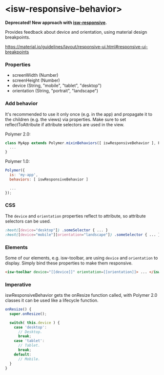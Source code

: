 # \<isw-responsive-behavior\>

**Deprecated! New approach with [isw-responsive](https://github.com/IswPolymerElements/isw-responsive).**

Provides feedback about device and orientation, using material design breakpoints.

https://material.io/guidelines/layout/responsive-ui.html#responsive-ui-breakpoints

### Properties
* screenWidth (Number)
* screenHeight (Number)
* device (String, "mobile", "tablet", "desktop")
* orientation (String, "portrait", "landscape")

### Add behavior
It's recommended to use it only once (e.g. in the app) and propagate it to the children (e.g. the views) via properties.
Make sure to set reflectToAttribute if attribute selectors are used in the view.

Polymer 2.0:

```javascript
class MyApp extends Polymer.mixinBehaviors([ iswResponsiveBehavior ], Polymer.Element ) {
  ...
}
```

Polymer 1.0:

```javascript
Polymer({
  is: 'my-app',
  behaviors: [ iswResponsiveBehavior ]

  ...
});
```

### CSS
The `device` and `orientation` properties reflect to attribute, so attribute selectors can be used.

```css
:host([device="desktop"]) .someSelector { ... }
:host([device="mobile"][orientation="landscape"]) .someSelector { ... }
```

### Elements
Some of our elements, e.g. isw-toolbar, are using `device` and `orientation` to display.
Simply bind these properties to make them responsive.

```html
<isw-toolbar device="[[device]]" orientation=[[orientation]]> ... </isw-toolbar>
```

### Imperative
iswResponsiveBehavior gets the onResize function called, with Polymer 2.0 classes it can be used like a lifecycle function.

```javascript
onResize() {
  super.onResize();

  switch( this.device ) {
    case 'desktop':
      // Desktop.
      break;
    case 'tablet':
      // Tablet.
      break;
    default:
      // Mobile.
  }
}
```
